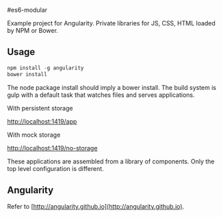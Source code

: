 #es6-modular

Example project for Angularity. Private libraries for JS, CSS, HTML loaded by NPM or Bower.

## Usage

```javascript
npm install -g angularity
bower install
```

The node package install should imply a bower install. The build system is gulp with a default task that watches files
and serves applications.

With persistent storage

[http://localhost:1419/app](http://localhost:1419/)

With mock storage

[http://localhost:1419/no-storage](http://localhost:1419/no-storage)

These applications are assembled from a library of components. Only the top level configuration is different.

## Angularity

Refer to [http://angularity.github.io](http://angularity.github.io).
